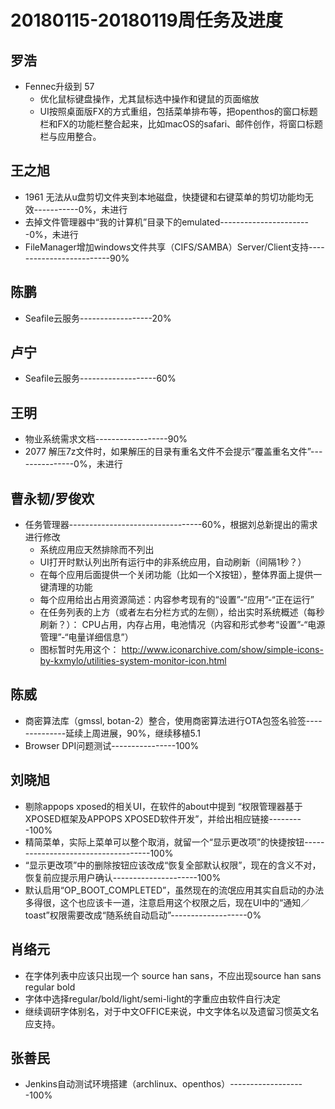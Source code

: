 # 20180115-20180119周任务及进度

## 罗浩
- Fennec升级到 57
   - 优化鼠标键盘操作，尤其鼠标选中操作和键鼠的页面缩放
   - UI按照桌面版FX的方式重组，包括菜单排布等，把openthos的窗口标题栏和FX的功能栏整合起来，比如macOS的safari、邮件创作，将窗口标题栏与应用整合。

## 王之旭
- 1961 无法从u盘剪切文件夹到本地磁盘，快捷键和右键菜单的剪切功能均无效-----------0%，未进行
- 去掉文件管理器中“我的计算机”目录下的emulated-----------------------0%，未进行
- FileManager增加windows文件共享（CIFS/SAMBA）Server/Client支持-------------------------90%

## 陈鹏
- Seafile云服务------------------20%

## 卢宁
- Seafile云服务-------------------60%

## 王明
- 物业系统需求文档------------------90%
- 2077 解压7z文件时，如果解压的目录有重名文件不会提示“覆盖重名文件”---------------0%，未进行

## 曹永韧/罗俊欢
- 任务管理器---------------------------------60%，根据刘总新提出的需求进行修改
   - 系统应用应天然排除而不列出
   - UI打开时默认列出所有运行中的非系统应用，自动刷新（间隔1秒？）
   - 在每个应用后面提供一个关闭功能（比如一个X按钮），整体界面上提供一键清理的功能
   - 每个应用给出占用资源简述：内容参考现有的“设置”-“应用”-“正在运行”
   - 在任务列表的上方（或者左右分栏方式的左侧），给出实时系统概述（每秒刷新？）： CPU占用，内存占用，电池情况（内容和形式参考“设置”-“电源管理”-“电量详细信息”）
   - 图标暂时先用这个： http://www.iconarchive.com/show/simple-icons-by-kxmylo/utilities-system-monitor-icon.html

## 陈威
- 商密算法库（gmssl, botan-2）整合，使用商密算法进行OTA包签名验签--------------延续上周进展，90%，继续移植5.1
- Browser DPI问题测试----------------100%

## 刘晓旭
- 剔除appops xposed的相关UI，在软件的about中提到 “权限管理器基于XPOSED框架及APPOPS XPOSED软件开发”，并给出相应链接---------100%
- 精简菜单，实际上菜单可以整个取消，就留一个“显示更改项”的快捷按钮------------------------------------100%
- “显示更改项”中的删除按钮应该改成“恢复全部默认权限”，现在的含义不对，恢复前应提示用户确认---------------------100%
- 默认启用“OP_BOOT_COMPLETED”，虽然现在的流氓应用其实自启动的办法多得很，这个也应该卡一道，注意启用这个权限之后，现在UI中的“通知／toast”权限需要改成“随系统自动启动”-------------------0%

## 肖络元
- 在字体列表中应该只出现一个 source han sans，不应出现source han sans regular bold
- 字体中选择regular/bold/light/semi-light的字重应由软件自行决定
- 继续调研字体别名，对于中文OFFICE来说，中文字体名以及遗留习惯英文名应支持。

## 张善民
- Jenkins自动测试环境搭建（archlinux、openthos）-------------------100%
